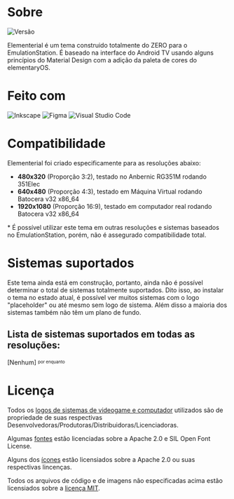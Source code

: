 # Sobre

![Versão](https://img.shields.io/badge/Versão_1.1020-de3e80?style=for-the-badge)

Elementerial é um tema construido totalmente do ZERO para o EmulationStation.
É baseado na interface do Android TV usando alguns princípios do Material Design com a adição da paleta de cores do elementaryOS.

# Feito com

![Inkscape](https://img.shields.io/badge/Inkscape-273445?style=for-the-badge&logo=Inkscape&logoColor=white)
![Figma](https://img.shields.io/badge/Figma-c6262e?style=for-the-badge&logo=figma&logoColor=white)
![Visual Studio Code](https://img.shields.io/badge/Visual_Studio_Code-0d52bf?style=for-the-badge&logo=visual%20studio%20code&logoColor=white)

# Compatibilidade

Elementerial foi criado especificamente para as resoluções abaixo:

* **480x320** (Proporção 3:2), testado no Anbernic RG351M rodando 351Elec
* **640x480** (Proporção 4:3), testado em Máquina Virtual rodando Batocera v32 x86_64
* **1920x1080** (Proporção 16:9), testado em computador real rodando Batocera v32 x86_64

\* É possível utilizar este tema em outras resoluções e sistemas baseados no EmulationStation, porém,
não é assegurado compatibilidade total.

# Sistemas suportados

Este tema ainda está em construção, portanto, ainda não é possível determinar o total de sistemas totalmente suportados.
Dito isso, ao instalar o tema no estado atual, é possível ver muitos sistemas com o logo "placeholder" ou até mesmo sem logo de sistema.
Além disso a maioria dos sistemas também não têm um plano de fundo.

## Lista de sistemas suportados em todas as resoluções:

\[Nenhum\] <sup><sub>por enquanto</sub></sub>

# Licença

Todos os [logos de sistemas de videogame e computador](./assets/logos/) utilizados são de propriedade de suas respectivas
Desenvolvedoras/Produtoras/Distribuidoras/Licenciadoras.

Algumas [fontes](./assets/fonts/) estão licenciadas sobre a Apache 2.0 e SIL Open Font License.

Alguns dos [ícones](./assets/icons/) estão licensiados sobre a Apache 2.0 ou suas respectivas lincenças.

Todos os arquivos de código e de imagens não especificadas acima estão licensiados sobre a [licença MIT](./LICENSE).
